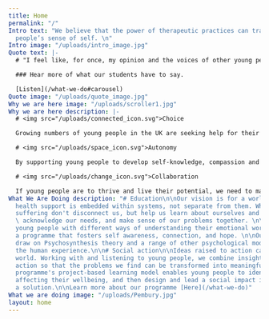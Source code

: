 ```yaml
---
title: Home
permalink: "/"
Intro text: "We believe that the power of therapeutic practices can transform young
  people’s sense of self. \n"
Intro image: "/uploads/intro_image.jpg"
Quote text: |-
  # "I feel like, for once, my opinion and the voices of other young people have been listened to and that they actually matter."

  ### Hear more of what our students have to say.

  [Listen](/what-we-do#carousel)
Quote image: "/uploads/quote_image.jpg"
Why we are here image: "/uploads/scroller1.jpg"
Why we are here description: |-
  # <img src="/uploads/connected_icon.svg">Choice

  Growing numbers of young people in the UK are seeking help for their mental health, but many aren’t getting the support they want or need. With the NHS unable to meet the rising demand, we believe it's time for a new approach, one that is co-created with young people outside of clinical settings.

  # <img src="/uploads/space_icon.svg">Autonomy

  By supporting young people to develop self-knowledge, compassion and curiosity towards their inner life, we can help them find meaning in suffering. We run trauma-informed mental health education programmes in schools, providing young people with an understanding of mental health that functions without the use of diagnostic labels.

  # <img src="/uploads/change_icon.svg">Collaboration

  If young people are to thrive and live their potential, we need to make sure our society's approach to mental health is working. We work alongside young people and psychologists to create social impact and research projects that enable young people's experiences, views and ideas to be a driving force for change.
What We Are Doing description: "# Education\n\nOur vision is for a world where mental
  health support is embedded within systems, not separate from them. Where times of
  suffering don't disconnect us, but help us learn about ourselves and eachother,
  \ acknowledge our needs, and make sense of our problems together. \n\nWe provide
  young people with different ways of understanding their emotional world through
  a programme that fosters self awareness, connection, and hope. \n\nOur seminars
  draw on Psychosynthesis theory and a range of other psychological models that explore
  the human experience.\n\n# Social action\n\nIdeas raised to action can change the
  world. Working with and listening to young people, we combine insights with social
  action so that the problems we find can be transformed into meaningful change.\n\nOur
  programme's project-based learning model enables young people to identify key issues
  affecting their wellbeing, and then design and lead a social impact initiative as
  a solution.\n\nLearn more about our programme [Here](/what-we-do)"
What we are doing image: "/uploads/Pembury.jpg"
layout: home
---
```


